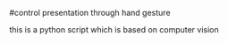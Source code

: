 #control presentation through hand gesture

this is a python script which is based on computer vision 
